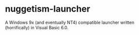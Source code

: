 # nuggetism-launcher
A Windows 9x (and eventually NT4) compatible launcher written (horrifically) in Visual Basic 6.0.
